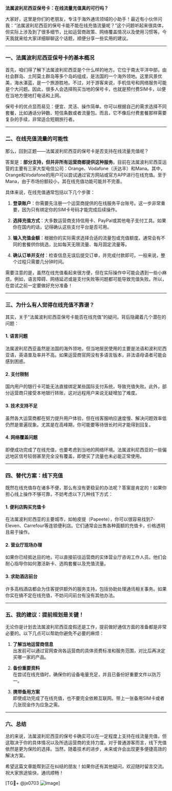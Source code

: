 **法属波利尼西亚保号卡：在线流量充值真的可行吗？**

大家好，这里是你们的老朋友，专注于海外通讯领域的小助手！最近有小伙伴问我：“法属波利尼西亚的保号卡能不能在线充值流量呢？”这个问题听起来很具体，但实际上涉及到了很多细节，比如运营商政策、网络覆盖情况以及使用习惯等。今天我就来给大家详细聊聊这个话题，顺便分享一些实用的建议。

---

### 一、法属波利尼西亚保号卡的基本概况

首先，咱们得了解下法属波利尼西亚是个什么样的地方。它位于南太平洋中部，由社会群岛、土阿莫土群岛等多个岛屿组成，是法国的一个海外领地。这里风景优美，海水湛蓝，是一个旅游胜地。不过，对于游客来说，手机信号和网络服务可能是个大问题。因此，很多人会选择购买当地的保号卡，也就是预付费SIM卡，以便在当地方便地打电话和上网。

保号卡的优点显而易见：便宜、灵活、操作简单。你可以根据自己的需求选择不同套餐，比如通话分钟数、短信条数或者流量包。而且，它不像后付费套餐那样需要复杂的手续，非常适合短期旅行者。

---

### 二、在线充值流量的可能性

那么，回到正题——法属波利尼西亚的保号卡是否支持在线流量充值呢？

答案是：**部分支持，但并非所有运营商都提供这种服务**。目前在法属波利尼西亚运营的主要有三家大型电信公司：Orange、Vodafone（沃达丰）和Mana。其中，Orange和Vodafone的用户可以尝试通过官方网站或官方APP进行在线充值。至于Mana，由于市场份额较小，其在线充值功能可能并不完善。

具体来说，在线充值通常包括以下几个步骤：

1. **登录账户**：你需要先注册一个运营商提供的在线服务平台账号。这一步非常重要，因为只有绑定你的SIM卡号码才能完成后续操作。
   
2. **选择充值方式**：大多数运营商支持信用卡、PayPal或其他电子支付工具。如果你在国内的话，记得确认这些支付平台是否可用。

3. **输入充值金额**：根据你的实际需求选择合适的流量包或充值额度。通常会有不同的套餐供你挑选，比如每天无限流量、每月固定流量等。

4. **确认订单并支付**：检查信息无误后提交订单，并完成付款即可。一般来说，整个过程只需要几分钟时间。

需要注意的是，虽然在线充值看起来很方便，但在实际操作中可能会遇到一些小麻烦。例如，语言障碍、网络延迟或是支付失败等问题都可能导致充值失败。所以，在尝试之前一定要做好充分准备！

---

### 三、为什么有人觉得在线充值不靠谱？

其实，关于“法属波利尼西亚保号卡能否在线充值”的疑问，背后隐藏着几个潜在的问题：

#### 1. **语言问题**
   法属波利尼西亚虽然是法国的海外领地，但当地居民使用的主要是法语和波利尼西亚语，英语普及率并不高。如果运营商官网没有多语言版本，非法语母语者可能会感到困惑。

#### 2. **支付限制**
   国内用户的银行卡可能无法直接绑定某些国际支付系统，导致充值失败。此外，部分运营商只接受本地银行转账，这对远程用户来说无疑增加了难度。

#### 3. **技术支持不足**
   虽然各大运营商都在努力提升用户体验，但在线客服响应速度慢、解决问题效率低仍然是普遍现象。尤其是在高峰期，你可能要等待很长时间才能得到回复。

#### 4. **网络覆盖问题**
   即便成功完成了在线充值，也要考虑到当地的网络环境。法属波利尼西亚的一些偏远地区信号较弱甚至完全没有覆盖，即使买了流量也未必能正常使用。

---

### 四、替代方案：线下充值

既然在线充值存在诸多不便，那么有没有更稳妥的办法呢？答案是肯定的！如果你担心线上操作不够可靠，不妨考虑以下几种线下方式：

#### 1. **便利店购买充值卡**
   在法属波利尼西亚的主要城市，如帕皮提（Papeete），你可以很容易找到7-Eleven、Carrefour等连锁便利店。它们通常会出售各种面额的充值卡，价格透明且易于操作。

#### 2. **营业厅现场办理**
   如果你已经抵达目的地，可以直接前往运营商的实体营业厅咨询工作人员。他们会耐心指导你如何激活新卡、选购套餐以及充值流量。

#### 3. **求助酒店前台**
   许多高档酒店都会为住客提供额外的服务支持，包括协助处理通讯相关事务。如果你实在搞不定在线充值，不妨问问前台有没有其他办法。

---

### 五、我的建议：提前规划是关键！

无论你是计划去法属波利尼西亚度假还是工作，提前做好通信方面的准备都是非常必要的。以下几点可以帮助你避免不必要的麻烦：

1. **了解当地运营商信息**  
   出发前可以通过官网查询各运营商的具体资费标准和服务范围，对比后再决定买哪一家的产品。

2. **备份重要资料**  
   在尝试在线充值时，确保你的设备电量充足，并且已备份好重要文件以防万一。

3. **携带备用方案**  
   即使成功完成了在线充值，也不要完全依赖互联网。带上一张备用SIM卡或者几张现金作为应急之需。

---

### 六、总结

总的来说，法属波利尼西亚的保号卡确实可以在一定程度上支持在线流量充值，但这取决于你的具体情况以及所选运营商的支持力度。对于普通游客而言，线下充值依然是更为保险的选择。当然，随着技术的进步，未来或许会出现更多便捷高效的解决方案。

希望这篇文章能帮到正在纠结的朋友！如果你还有其他疑问，欢迎随时留言交流。祝大家旅途愉快，通讯顺畅！

[TG💪+ @jx0703 ![Image](https://github.com/user-attachments/assets/dbca1d08-cadb-493c-b0ec-ad6f7a83f270)]